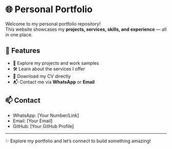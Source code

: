 # 🌐 Personal Portfolio

Welcome to my personal portfolio repository!  
This website showcases my **projects, services, skills, and experience** — all in one place.  

## 🔗 Features
- 📂 Explore my projects and work samples  
- 🛠️ Learn about the services I offer  
- 📄 Download my CV directly  
- 📬 Contact me via **WhatsApp** or **Email**  

## 📫 Contact
- WhatsApp: [Your Number/Link]  
- Email: [Your Email]  
- GitHub: [Your GitHub Profile]  

---
✨ Explore my portfolio and let’s connect to build something amazing!
